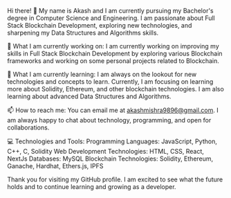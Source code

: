 Hi there! 👋
My name is Akash and I am currently pursuing my Bachelor's degree in Computer Science and Engineering. I am passionate about Full Stack Blockchain Development, exploring new technologies, and sharpening my Data Structures and Algorithms skills.

🔭 What I am currently working on:
I am currently working on improving my skills in Full Stack Blockchain Development by exploring various Blockchain frameworks and working on some personal projects related to Blockchain.

🌱 What I am currently learning:
I am always on the lookout for new technologies and concepts to learn. Currently, I am focusing on learning more about Solidity, Ethereum, and other blockchain technologies. I am also learning about advanced Data Structures and Algorithms.

📫 How to reach me:
You can email me at akashmishra9896@gmail.com. I am always happy to chat about technology, programming, and open for collaborations.

💻 Technologies and Tools:
Programming Languages: JavaScript, Python, C++, C, Solidity
Web Development Technologies: HTML, CSS, React, NextJs
Databases: MySQL
Blockchain Technologies: Solidity, Ethereum, Ganache, Hardhat, Ethers.js, IPFS

Thank you for visiting my GitHub profile. I am excited to see what the future holds and to continue learning and growing as a developer.

